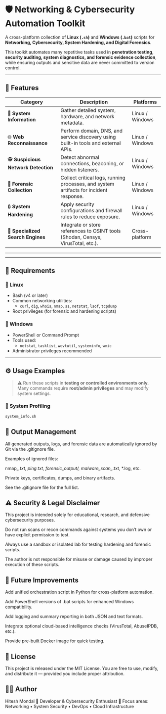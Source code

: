 # 🛡️ Networking & Cybersecurity Automation Toolkit

A cross-platform collection of **Linux (`.sh`)** and **Windows (`.bat`)** scripts for **Networking, Cybersecurity, System Hardening, and Digital Forensics**.

This toolkit automates many repetitive tasks used in **penetration testing, security auditing, system diagnostics, and forensic evidence collection**, while ensuring outputs and sensitive data are never committed to version control.

---

## 🚀 Features

| Category | Description | Platforms |
|-----------|--------------|------------|
| 🧠 **System Information** | Gather detailed system, hardware, and network metadata. | Linux / Windows |
| 🌐 **Web Reconnaissance** | Perform domain, DNS, and service discovery using built-in tools and external APIs. | Linux / Windows |
| 🕵️ **Suspicious Network Detection** | Detect abnormal connections, beaconing, or hidden listeners. | Linux / Windows |
| 🧰 **Forensic Collection** | Collect critical logs, running processes, and system artifacts for incident response. | Linux / Windows |
| 🔒 **System Hardening** | Apply security configurations and firewall rules to reduce exposure. | Linux / Windows |
| 🧩 **Specialized Search Engines** | Integrate or store references to OSINT tools (Shodan, Censys, VirusTotal, etc.). | Cross-platform |

---

---

## 🧰 Requirements

### 🔹 Linux
- Bash (v4 or later)
- Common networking utilities:
  - `curl`, `dig`, `whois`, `nmap`, `ss`, `netstat`, `lsof`, `tcpdump`
- Root privileges (for forensic and hardening scripts)

### 🔹 Windows
- PowerShell or Command Prompt
- Tools used:
  - `netstat`, `tasklist`, `wevtutil`, `systeminfo`, `wmic`
- Administrator privileges recommended

---

## ⚙️ Usage Examples

> ⚠️ Run these scripts in **testing or controlled environments only.**
> Many commands require **root/admin privileges** and may modify system settings.

### 🧩 System Profiling
```bash
system_info.sh
```

## 🧹 Output Management

All generated outputs, logs, and forensic data are automatically ignored by Git via the .gitignore file.

Examples of ignored files:

nmap_*.txt, ping.txt, forensic_output/, malware_scan_*.txt, *.log, etc.

Private keys, certificates, dumps, and binary artifacts.

See the .gitignore
 file for the full list.

## ⚠️ Security & Legal Disclaimer

This project is intended solely for educational, research, and defensive cybersecurity purposes.

Do not run scans or recon commands against systems you don’t own or have explicit permission to test.

Always use a sandbox or isolated lab for testing hardening and forensic scripts.

The author is not responsible for misuse or damage caused by improper execution of these scripts.

## 🧱 Future Improvements

Add unified orchestration script in Python for cross-platform automation.

Add PowerShell versions of .bat scripts for enhanced Windows compatibility.

Add logging and summary reporting in both JSON and text formats.

Integrate optional cloud-based intelligence checks (VirusTotal, AbuseIPDB, etc.).

Provide pre-built Docker image for quick testing.

## 🧾 License

This project is released under the MIT License.
You are free to use, modify, and distribute it — provided you include proper attribution.

## 👨‍💻 Author

Hitesh Mondal
🔹 Developer & Cybersecurity Enthusiast
🔹 Focus areas: Networking • System Security • DevOps • Cloud Infrastructure